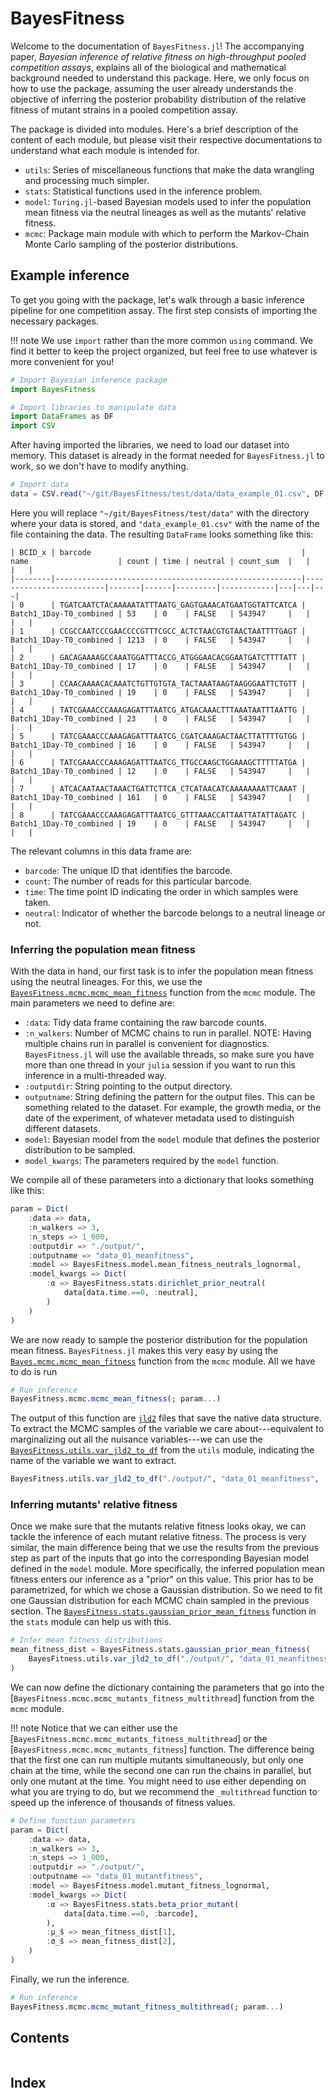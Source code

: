 # BayesFitness

Welcome to the documentation of `BayesFitness.jl`! The accompanying paper,
*Bayesian inference of relative fitness on high-throughput pooled competition
assays*, explains all of the biological and mathematical background needed to
understand this package. Here, we only focus on how to use the package, assuming
the user already understands the objective of inferring the posterior
probability distribution of the relative fitness of mutant strains in a pooled
competition assay.

The package is divided into modules. Here's a brief description of the content
of each module, but please visit their respective documentations to understand
what each module is intended for.

- `utils`: Series of miscellaneous functions that make the data wrangling and
  processing much simpler.
- `stats`: Statistical functions used in the inference problem.
- `model`: `Turing.jl`-based Bayesian models used to infer the population mean
  fitness via the neutral lineages as well as the mutants' relative fitness.
- `mcmc`: Package main module with which to perform the Markov-Chain Monte Carlo
  sampling of the posterior distributions.
  
## Example inference

To get you going with the package, let's walk through a basic inference pipeline
for one competition assay. The first step consists of importing the necessary
packages. 

!!! note 
    We use `import` rather than the more common `using` command. We find it
    better to keep the project organized, but feel free to use whatever is more
    convenient for you!

```julia
# Import Bayesian inference package
import BayesFitness

# Import libraries to manipulate data
import DataFrames as DF
import CSV
```

After having imported the libraries, we need to load our dataset into memory.
This dataset is already in the format needed for `BayesFitness.jl` to work, so
we don't have to modify anything.
```julia
# Import data
data = CSV.read("~/git/BayesFitness/test/data/data_example_01.csv", DF.DataFrame)
```
Here you will replace `"~/git/BayesFitness/test/data"` with the directory where
your data is stored, and `"data_example_01.csv"` with the name of the file
containing the data. The resulting `DataFrame` looks something like this:
```
| BCID_x | barcode                                               | name                    | count | time | neutral | count_sum  |   |   |   |
|--------|-------------------------------------------------------|-------------------------|-------|------|---------|------------|---|---|---|
| 0      | TGATCAATCTACAAAAATATTTAATG_GAGTGAAACATGAATGGTATTCATCA | Batch1_1Day-T0_combined | 53    | 0    | FALSE   | 543947     |   |   |   |
| 1      | CCGCCAATCCCGAACCCCGTTTCGCC_ACTCTAACGTGTAACTAATTTTGAGT | Batch1_1Day-T0_combined | 1213  | 0    | FALSE   | 543947     |   |   |   |
| 2      | GACAGAAAAGCCAAATGGATTTACCG_ATGGGAACACGGAATGATCTTTTATT | Batch1_1Day-T0_combined | 17    | 0    | FALSE   | 543947     |   |   |   |
| 3      | CCAACAAAACACAAATCTGTTGTGTA_TACTAAATAAGTAAGGGAATTCTGTT | Batch1_1Day-T0_combined | 19    | 0    | FALSE   | 543947     |   |   |   |
| 4      | TATCGAAACCCAAAGAGATTTAATCG_ATGACAAACTTTAAATAATTTAATTG | Batch1_1Day-T0_combined | 23    | 0    | FALSE   | 543947     |   |   |   |
| 5      | TATCGAAACCCAAAGAGATTTAATCG_CGATCAAAGACTAACTTATTTTGTGG | Batch1_1Day-T0_combined | 16    | 0    | FALSE   | 543947     |   |   |   |
| 6      | TATCGAAACCCAAAGAGATTTAATCG_TTGCCAAGCTGGAAAGCTTTTTATGA | Batch1_1Day-T0_combined | 12    | 0    | FALSE   | 543947     |   |   |   |
| 7      | ATCACAATAACTAAACTGATTCTTCA_CTCATAACATCAAAAAAAATTCAAAT | Batch1_1Day-T0_combined | 161   | 0    | FALSE   | 543947     |   |   |   |
| 8      | TATCGAAACCCAAAGAGATTTAATCG_GTTTAAACCATTAATTATATTAGATC | Batch1_1Day-T0_combined | 19    | 0    | FALSE   | 543947     |   |   |   |
```
The relevant columns in this data frame are:
- `barcode`: The unique ID that identifies the barcode.
- `count`: The number of reads for this particular barcode.
- `time`: The time point ID indicating the order in which samples were taken.
- `neutral`: Indicator of whether the barcode belongs to a neutral lineage or
  not.

### Inferring the population mean fitness

With the data in hand, our first task is to infer the population mean fitness
using the neutral lineages. For this, we use the
[`BayesFitness.mcmc.mcmc_mean_fitness`](@ref) function from the `mcmc` module.
The main parameters we need to define are:
- `:data`: Tidy data frame containing the raw barcode counts.
- `:n_walkers`: Number of MCMC chains to run in parallel. NOTE: Having multiple
  chains run in parallel is convenient for diagnostics. `BayesFitness.jl` will
  use the available threads, so make sure you have more than one thread in your
  `julia` session if you want to run this inference in a multi-threaded way.
- `:outputdir`: String pointing to the output directory.
- `outputname`: String defining the pattern for the output files. This can be
  something related to the dataset. For example, the growth media, or the date
  of the experiment, of whatever metadata used to distinguish different
  datasets.
- `model`: Bayesian model from the `model` module that defines the posterior
  distribution to be sampled.
- `model_kwargs`: The parameters required by the `model` function.

We compile all of these parameters into a dictionary that looks something like
this:
```julia
param = Dict(
    :data => data, 
    :n_walkers => 3, 
    :n_steps => 1_000,
    :outputdir => "./output/",
    :outputname => "data_01_meanfitness",
    :model => BayesFitness.model.mean_fitness_neutrals_lognormal,
    :model_kwargs => Dict(
        :α => BayesFitness.stats.dirichlet_prior_neutral(
            data[data.time.==0, :neutral],
        )
    )
)
```

We are now ready to sample the posterior distribution for the population mean
fitness. `BayesFitness.jl` makes this very easy by using the
[`Bayes.mcmc.mcmc_mean_fitness`](@ref) function from the `mcmc` module. All we
have to do is run
```julia
# Run inference
BayesFitness.mcmc.mcmc_mean_fitness(; param...)
```
The output of this function are [`jld2`](https://github.com/JuliaIO/JLD2.jl)
files that save the native data structure. To extract the MCMC samples of the
variable we care about---equivalent to marginalizing out all the nuisance
variables---we can use the [`BayesFitness.utils.var_jld2_to_df`](@ref) from the
`utils` module, indicating the name of the variable we want to extract.
```julia
BayesFitness.utils.var_jld2_to_df("./output/", "data_01_meanfitness", :sₜ)
```

### Inferring mutants' relative fitness
Once we make sure that the mutants relative fitness looks okay, we can tackle
the inference of each mutant relative fitness. The process is very similar, the
main difference being that we use the results from the previous step as part of
the inputs that go into the corresponding Bayesian model defined in the `model`
module. More specifically, the inferred population mean fitness enters our
inference as a "prior" on this value. This prior has to be parametrized, for
which we chose a Gaussian distribution. So we need to fit one Gaussian
distribution for each MCMC chain sampled in the previous section. The
[`BayesFitness.stats.gaussian_prior_mean_fitness`](@ref) function in the `stats`
module can help us with this.
```julia
# Infer mean fitness distributions
mean_fitness_dist = BayesFitness.stats.gaussian_prior_mean_fitness(
    BayesFitness.utils.var_jld2_to_df("./output/", "data_01_meanfitness", :sₜ)
)
```
We can now define the dictionary containing the parameters that go into the
[`BayesFitness.mcmc.mcmc_mutants_fitness_multithread`] function from the `mcmc`
module. 

!!! note
    Notice that we can either use the
    [`BayesFitness.mcmc.mcmc_mutants_fitness_multithread`] or the
    [`BayesFitness.mcmc.mcmc_mutants_fitness`] function. The difference being
    that the first one can run multiple mutants simultaneously, but only one
    chain at the time, while the second one can run the chains in parallel, but
    only one mutant at the time. You might need to use either depending on what
    you are trying to do, but we recommend the `_multithread` function to speed
    up the inference of thousands of fitness values.

```julia
# Define function parameters
param = Dict(
    :data => data,
    :n_walkers => 3,
    :n_steps => 1_000,
    :outputdir => "./output/",
    :outputname => "data_01_mutantfitness",
    :model => BayesFitness.model.mutant_fitness_lognormal,
    :model_kwargs => Dict(
        :α => BayesFitness.stats.beta_prior_mutant(
            data[data.time.==0, :barcode],
        ),
        :μ_s̄ => mean_fitness_dist[1],
        :σ_s̄ => mean_fitness_dist[2],
    )
)
```
Finally, we run the inference.
```julia
# Run inference
BayesFitness.mcmc.mcmc_mutant_fitness_multithread(; param...)
```

## Contents

```@contents
```

## Index

```@index
```